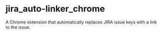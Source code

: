 # jira_auto-linker_chrome
A Chrome extension that automatically replaces JIRA issue keys with a link to the issue.
